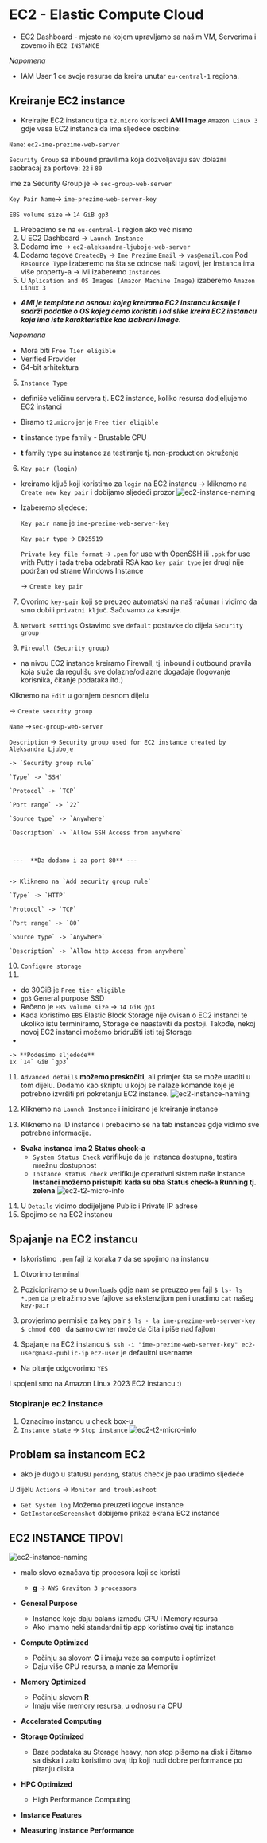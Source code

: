 # EC2 - Elastic Compute Cloud 

* EC2 Dashboard - mjesto na kojem upravljamo sa našim VM, Serverima i zovemo ih `EC2 INSTANCE`

*Napomena* 
* IAM User 1 ce svoje resurse da kreira unutar `eu-central-1` regiona.

## Kreiranje EC2 instance
* Kreirajte EC2 instancu tipa `t2.micro` koristeci **AMI Image** `Amazon Linux 3` gdje vasa EC2 instanca da ima sljedece osobine:

`Name`: `ec2-ime-prezime-web-server`

`Security Group` sa inbound pravilima koja dozvoljavaju sav dolazni saobracaj za portove: `22` i `80`

Ime za Security Group je -> `sec-group-web-server`

`Key Pair Name`-> `ime-prezime-web-server-key`

`EBS volume size` -> `14 GiB gp3`

1. Prebacimo se na `eu-central-1` region ako već nismo
2. U EC2 Dashboard -> `Launch Instance`
3. Dodamo ime -> `ec2-aleksandra-ljuboje-web-server`
4. Dodamo tagove
`CreatedBy` ->  `Ime Prezime`
`Email` -> `vas@email.com`
Pod `Resource Type` izaberemo na šta se odnose naši tagovi, jer Instanca ima više property-a -> Mi izaberemo `Instances`
4. U `Aplication and OS Images (Amazon Machine Image)` izaberemo `Amazon Linux 3`
* ***AMI je template na osnovu kojeg kreiramo EC2 instancu kasnije i sadrži podatke o OS kojeg ćemo koristiti i od slike kreira EC2 instancu koja ima iste karakteristike kao izabrani Image.***

*Napomena*
* Mora biti `Free Tier eligible`
* Verified Provider
* 64-bit arhitektura


5. `Instance Type`
* definiše veličinu servera tj. EC2 instance, koliko resursa dodjeljujemo EC2 instanci
* Biramo `t2.micro` jer je `Free tier eligible`

* **t** instance type family - Brustable CPU
* **t** family type su instance za testiranje tj. non-production okruženje

6. `Key pair (login)`
* kreiramo ključ koji koristimo za `login` na EC2 instancu
-> kliknemo na `Create new key pair` i dobijamo sljedeći prozor
![ec2-instance-naming](img/ec2-key-pair.png)


* Izaberemo sljedece:

    `Key pair name` je `ime-prezime-web-server-key`
    
    `Key pair type` -> `ED25519`
    
    `Private key file format` -> `.pem` for use with OpenSSH ili `.ppk` for use with Putty i tada treba odabratii RSA kao `key pair type` jer drugi nije podržan od strane Windows Instance
    
    -> `Create key pair`
    

7. Ovorimo `key-pair` koji se preuzeo automatski na naš računar i vidimo da smo dobili `privatni ključ`. Sačuvamo za kasnije.

8. `Network settings`
Ostavimo sve `default` postavke do dijela `Security group`

9. `Firewall (Security group)`
* na nivou EC2 instance kreiramo Firewall, tj. inbound i outbound pravila koja služe da regulišu sve dolazne/odlazne događaje (logovanje korisnika, čitanje podataka itd.)

Kliknemo na `Edit` u gornjem desnom dijelu 

-> `Create security group`

 `Name` ->`sec-group-web-server`
 
 `Description` -> `Security group used for EC2 instance created by Aleksandra Ljuboje`
 

    -> `Security group rule`
    
    `Type` -> `SSH`
    
    `Protocol` -> `TCP`
    
    `Port range` -> `22`
    
    `Source type` -> `Anywhere`
    
    `Description` -> `Allow SSH Access from anywhere`
    


     ---  **Da dodamo i za port 80** ---
     

    -> Kliknemo na `Add security group rule`
    
    `Type` -> `HTTP`
    
    `Protocol` -> `TCP`
    
    `Port range` -> `80`
    
    `Source type` -> `Anywhere`
    
    `Description` -> `Allow http Access from anywhere`
    
10. `Configure storage`
11. 
* do 30GiB je  `Free tier eligible`
* `gp3` General purpose SSD 
* Rečeno je `EBS volume size` -> `14 GiB gp3`
* Kada koristimo `EBS` Elastic Block Storage nije ovisan o EC2 instanci te ukoliko istu terminiramo, Storage će naastaviti da postoji. Takođe, nekoj novoj EC2 instanci možemo bridružiti isti taj Storage
* 

    -> **Podesimo sljedeće**
    1x `14` GiB `gp3`

11. `Advanced details` **možemo preskočiti**, ali primjer šta se može uraditi u tom dijelu. Dodamo kao skriptu u kojoj se nalaze komande koje je potrebno izvršiti pri pokretanju EC2 instance. 
![ec2-instance-naming](img/advanced-settings.png)


12. Kliknemo na `Launch Instance` i inicirano je kreiranje instance
13. Kliknemo na ID instance i prebacimo se na tab instances gdje vidimo sve potrebne informacije. 
* **Svaka instanca ima 2 Status check-a**
    * `System Status Check` verifikuje da je instanca dostupna, testira mrežnu dostupnost 
    * `Instance status check` verifikuje operativni sistem naše instance
    **Instanci možemo pristupiti kada su oba Status check-a Running tj. zelena**
    ![ec2-t2-micro-info](img/ec2-instance-status-details.png)

14. U `Details` vidimo dodijeljene Public i Private IP adrese
15. Spojimo se na EC2 instancu 

## Spajanje na EC2 instancu

* Iskoristimo `.pem` fajl iz koraka `7` da se spojimo na instancu
1. Otvorimo terminal
2. Pozicioniramo se u `Downloads` gdje nam se preuzeo `pem` fajl
`$ ls- ls *.pem` da pretražimo sve fajlove sa ekstenzijom `pem`
i uradimo `cat` našeg `key-pair`
3. provjerimo permisije za key pair
`$ ls - la ime-prezime-web-server-key`
`$ chmod 600 ` da samo owner može da čita i piše nad fajlom

4. Spajanje na EC2 instancu
`$ ssh -i "ime-prezime-web-server-key" ec2-user@nasa-public-ip`
`ec2-user` je defaultni username
* Na pitanje odgovorimo `YES`

I spojeni smo na Amazon Linux 2023 EC2 instancu :)

### Stopiranje ec2 instance

1. Oznacimo instancu u check box-u
2. `Instance state` -> `Stop instance`
![ec2-t2-micro-info](img/ec2-instance-status-stoped.png)

## Problem sa instancom EC2

* ako je dugo u statusu `pending`, status check je pao uradimo sljedeće

U dijelu `Actions` -> `Monitor and troubleshoot`
* `Get System log` Možemo preuzeti logove instance
* `GetInstanceScreenshot` dobijemo prikaz ekrana EC2 instance

## EC2 INSTANCE TIPOVI 


![ec2-instance-naming](img/ec2-instance-naming.png)

* malo slovo označava tip procesora koji se koristi
    * **g** -> `AWS Graviton 3 processors`
   


* **General Purpose**
    * Instance koje  daju balans između CPU i Memory resursa
    * Ako imamo neki standardni tip app koristimo ovaj tip instance
* **Compute Optimized** 
    * Počinju sa slovom **C** i imaju veze sa compute i optimizet
    * Daju više CPU resursa, a manje za Memoriju 
* **Memory Optimized**
    * Počinju slovom **R**
   *  Imaju više memory resursa, u odnosu na CPU
* **Accelerated Computing**
* **Storage Optimized**
   *  Baze podataka su Storage heavy, non stop pišemo na disk i čitamo sa diska i zato koristimo ovaj tip koji nudi dobre performance po pitanju diska
* **HPC Optimized**
    * High Performance Computing
* **Instance Features**
* **Measuring Instance Performance**

